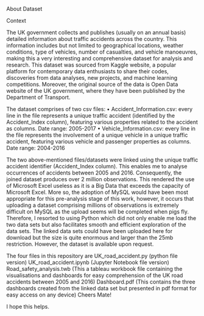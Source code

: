 About Dataset

Context

The UK government collects and publishes (usually on an annual basis) detailed information about traffic accidents across the country. This information includes but not limited to geographical locations, weather conditions, type of vehicles, number of casualties, and vehicle manoeuvres, making this a very interesting and comprehensive dataset for analysis and research.
This dataset was sourced from Kaggle website, a popular platform for contemporary data enthusiasts to share their codes, discoveries from data analyses, new projects, and machine learning competitions.
Moreover, the original source of the data is Open Data website of the UK government, where they have been published by the Department of Transport.

The dataset comprises of two csv files:
•	Accident_Information.csv: every line in the file represents a unique traffic accident (identified by the Accident_Index column), featuring various properties related to the accident as columns. Date range: 2005-2017
•	Vehicle_Information.csv: every line in the file represents the involvement of a unique vehicle in a unique traffic accident, featuring various vehicle and passenger properties as columns. Date range: 2004-2016

The two above-mentioned files/datasets were linked using the unique traffic accident identifier (Accident_Index column).
This enables me to analyse occurrences of accidents between 2005 and 2016. Consequently, the joined dataset produces over 2 million observations.
This rendered the use of Microsoft Excel useless as it is a Big Data that exceeds the capacity of Microsoft Excel. More so, the adoption of MySQL would have been most appropriate for this pre-analysis stage of this work, however, it occurs that uploading a dataset comprising millions of observations is extremely difficult on MySQL as the upload seems will be completed when pigs fly. 
Therefore, I resorted to using Python which did not only enable me load the two data sets but also facilitates smooth and efficient exploration of the data sets. 
The linked data sets could have been uploaded here for download but the size is quite enormous and larger than the 25mb restriction. However, the dataset is available upon request.

The four files in this repository are 
UK_road_accident.py (python file version)
UK_road_accident.ipynb (Jupyter Notebook file version)
Road_safety_analysis.twb (This a tableau workbook file containing the visualisations and dashboards for easy comprehension of the UK road accidents between 2005 and 2016)
Dashboard.pdf (This contains the three dashboards created from the linked data set but presented in pdf format for easy access on any device)
Cheers Mate!

I hope this helps.
